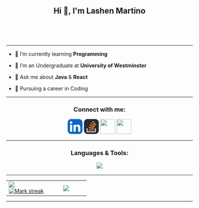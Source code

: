 <h2 align="center">Hi 👋, I'm Lashen Martino</h2>
<p align="center"> <img src = "https://github.com/7oSkaaa/7oSkaaa/blob/main/Images/about_me.gif?raw=true" width = 75px alt="" /> </p>

<p align="left"> <img src="https://komarev.com/ghpvc/?username=lashen1227&label=Profile%20views&color=1E3A8A&style=flat" alt="" /> </p>

---

<img width="42%" align="right" alt="" src="https://raw.githubusercontent.com/onimur/.github/master/.resources/git-header.svg" />

- 🌱 I’m currently learning **Programming**

- 🤝 I’m an Undergraduate at **University of Westminster**

- 💬 Ask me about **Java** & **React**

- 🚀 Pursuing a career in Coding

---

<h3 align="center">Connect with me:</h3>
<p align="center">
<a href="https://linkedin.com/in/lashen-martino" target="_blank"><img src="https://github.com/tandpfun/skill-icons/blob/main/icons/LinkedIn.svg" height="40" width="40" /></a>
<a href="https://stackoverflow.com/users/23076639" target="_blank"><img src="https://github.com/tandpfun/skill-icons/blob/main/icons/StackOverflow-Dark.svg" height="40" width="40"/></a>
<a href="https://www.behance.net/lashenmartino" target="_blank"><img src="https://raw.githubusercontent.com/rahuldkjain/github-profile-readme-generator/master/src/images/icons/Social/behance.svg" height="40" width="40" /></a>
<a href="https://medium.com/@lashenmartino" target="_blank"><img src="https://github.com/user-attachments/assets/41aaa46e-5f40-43b2-94cd-c384c8438b1b" height="40" width="40" /></a>
</p>

---

<h3 align="center">Languages & Tools:</h3>
<p align="center">
<a href="https://skillicons.dev" target="_blank"><img class="item" src="https://skillicons.dev/icons?i=react,java,spring,html,css,sass,js,nodejs,expressjs,mysql,mongodb,git,docker,py,selenium,tailwindcss,bootstrap,mui,figma,postman&theme=dark&perline=10"/</a> 
</p>

---

<table align="center">
  <tr border="none">
    <td width="50%" align="center">
      <img  align="left"  src="https://github-readme-stats.vercel.app/api?username=lashen1227&theme=tokyonight&show_icons=true&count_private=true&hide_border=false" />
      <br>
      <img  alt="Mark streak" src="https://github-readme-streak-stats.herokuapp.com/?user=lashen1227&theme=tokyonight&hide_border=false" /> 
    </td>
      
   <td width="50%" align="center">
    <img  align="center"  src="https://github-readme-stats.anuraghazra1.vercel.app/api/top-langs/?username=lashen1227&theme=tokyonight&hide_border=false&no-bg=true&no-frame=true&langs_count=6"/>
   </td>
  </tr>
</table>

---

<img src="https://github.com/Anmol-Baranwal/Cool-GIFs-For-GitHub/assets/74038190/d48893bd-0757-481c-8d7e-ba3e163feae7" alt="" />
